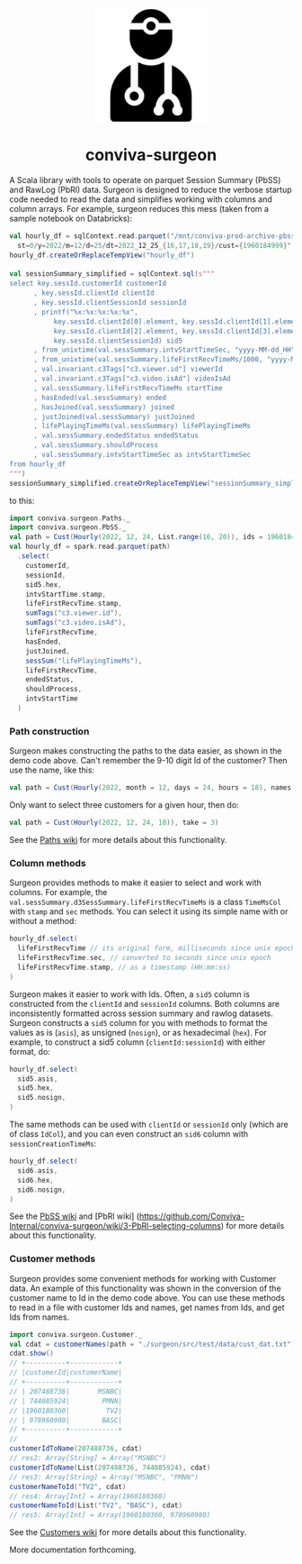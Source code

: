 <p align="center">
<img src="./media/surgeon-283.png" alt="" width="200" >
</p>

<h1 align="center"> conviva-surgeon</h1>

A Scala library with tools to operate on parquet Session Summary (PbSS) and RawLog (PbRl) data. Surgeon is designed to reduce the verbose startup code needed to read the data and simplifies working with columns and column arrays. For example, surgeon reduces this mess (taken from a sample notebook on Databricks):

```scala
val hourly_df = sqlContext.read.parquet("/mnt/conviva-prod-archive-pbss-hourly/pbss/hourly/
  st=0/y=2022/m=12/d=25/dt=2022_12_25_{16,17,18,19}/cust={1960184999}")
hourly_df.createOrReplaceTempView("hourly_df")

val sessionSummary_simplified = sqlContext.sql(s"""
select key.sessId.customerId customerId
      , key.sessId.clientId clientId
      , key.sessId.clientSessionId sessionId
      , printf("%x:%x:%x:%x:%x",
           key.sessId.clientId[0].element, key.sessId.clientId[1].element,
           key.sessId.clientId[2].element, key.sessId.clientId[3].element,
           key.sessId.clientSessionId) sid5
      , from_unixtime(val.sessSummary.intvStartTimeSec, "yyyy-MM-dd_HH") date_hr
      , from_unixtime(val.sessSummary.lifeFirstRecvTimeMs/1000, "yyyy-MM-dd HH:mm:ss") startTimeUnix
      , val.invariant.c3Tags["c3.viewer.id"] viewerId
      , val.invariant.c3Tags["c3.video.isAd"] videoIsAd
      , val.sessSummary.lifeFirstRecvTimeMs startTime 
      , hasEnded(val.sessSummary) ended
      , hasJoined(val.sessSummary) joined
      , justJoined(val.sessSummary) justJoined
      , lifePlayingTimeMs(val.sessSummary) lifePlayingTimeMs
      , val.sessSummary.endedStatus endedStatus
      , val.sessSummary.shouldProcess
      , val.sessSummary.intvStartTimeSec as intvStartTimeSec
from hourly_df
""")
sessionSummary_simplified.createOrReplaceTempView("sessionSummary_simplified")
```

to this:

``` scala
import conviva.surgeon.Paths._
import conviva.surgeon.PbSS._
val path = Cust(Hourly(2022, 12, 24, List.range(16, 20)), ids = 1960184999)
val hourly_df = spark.read.parquet(path)
  .select(
    customerId, 
    sessionId, 
    sid5.hex, 
    intvStartTime.stamp,
    lifeFirstRecvTime.stamp, 
    sumTags("c3.viewer.id"),
    sumTags("c3.video.isAd"),
    lifeFirstRecvTime, 
    hasEnded, 
    justJoined, 
    sessSum("lifePlayingTimeMs"), 
    lifeFirstRecvTime, 
    endedStatus, 
    shouldProcess, 
    intvStartTime
  )
```

### Path construction

Surgeon makes constructing the paths to the data easier, as shown in the demo
code above. Can't remember the 9-10 digit Id of the customer? Then use the name, like this:

```scala 
val path = Cust(Hourly(2022, month = 12, days = 24, hours = 18), names = "CBSCom")
```

Only want to select three customers for a given hour, then do:

```scala 
val path = Cust(Hourly(2022, 12, 24, 18)), take = 3)
```

See the [Paths wiki](https://github.com/Conviva-Internal/conviva-surgeon/wiki/1-Paths-to-datasets) for more details about this functionality.

### Column methods

Surgeon provides methods to make it easier to select and work with columns.  For
example, the `val.sessSummary.d3SessSummary.lifeFirstRecvTimeMs` is a 
class `TimeMsCol` with `stamp` and `sec` methods. You can select it using its
simple name with or without a method:

```scala 
hourly_df.select(
  lifeFirstRecvTime // its original form, milliseconds since unix epoch
  lifeFirstRecvTime.sec, // converted to seconds since unix epoch
  lifeFirstRecvTime.stamp, // as a timestamp (HH:mm:ss)
)
```

Surgeon makes it easier to work with Ids. Often, a `sid5` column is constructed from the `clientId` and `sessionId` columns. 
 Both  columns are inconsistently formatted across session summary and rawlog datasets. Surgeon constructs a `sid5` column for you with methods to format the values as is (`asis`), as unsigned (`nosign`), or as hexadecimal (`hex`). For example, to
construct a sid5 column (`clientId:sessionId`) with either format, do:

```scala 
hourly_df.select(
  sid5.asis, 
  sid5.hex, 
  sid5.nosign, 
)
```

The same methods can be used with `clientId` or `sessionId` only (which are of
class `IdCol`), and you can even construct an `sid6` column with `sessionCreationTimeMs`:

```scala 
hourly_df.select(
  sid6.asis, 
  sid6.hex, 
  sid6.nosign, 
)
```

See the [PbSS wiki](https://github.com/Conviva-Internal/conviva-surgeon/wiki/2-PbSS-selecting-columns) and 
[PbRl wiki] (https://github.com/Conviva-Internal/conviva-surgeon/wiki/3-PbRl-selecting-columns) for more details about this functionality.

### Customer methods

Surgeon provides some convenient methods for working with Customer data. An
example of this functionality was shown in the conversion of the customer name
to Id in the demo code above. You can use these methods to read in a file with
customer Ids and names, get names from Ids, and get Ids from names. 

```scala  
import conviva.surgeon.Customer._
val cdat = customerNames(path = "./surgeon/src/test/data/cust_dat.txt")
cdat.show()
// +----------+------------+
// |customerId|customerName|
// +----------+------------+
// | 207488736|       MSNBC|
// | 744085924|        PMNN|
// |1960180360|         TV2|
// | 978960980|        BASC|
// +----------+------------+
//
customerIdToName(207488736, cdat)
// res2: Array[String] = Array("MSNBC")
customerIdToName(List(207488736, 744085924), cdat)
// res3: Array[String] = Array("MSNBC", "PMNN")
customerNameToId("TV2", cdat)
// res4: Array[Int] = Array(1960180360)
customerNameToId(List("TV2", "BASC"), cdat)
// res5: Array[Int] = Array(1960180360, 978960980)
```


See the [Customers wiki](https://github.com/Conviva-Internal/conviva-surgeon/wiki/4-Customer-methods) for more details about this functionality.


More documentation forthcoming. 

<!-- Please see the wiki page for descriptions of surgeon's features. --> 

